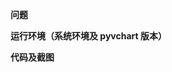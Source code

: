 <!--
### 提 issue 注意事项
0. 先仔细阅读文档中是否有关于您需要解决的问题的解决方法
1. 提 issue 前请先搜搜看以往的 issue 有没有解决了您的问题
2. 如若是不能正常使用的问题，请贴上详细的 pyvchart 版本，使用系统以及 Python 版本
3. 最好详细描述问题，必要时加上**代码+贴图**
-->

**问题**



**运行环境（系统环境及 pyvchart 版本）**



**代码及截图**


